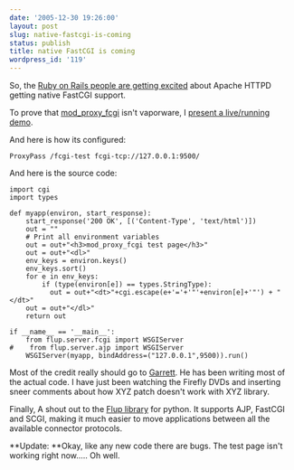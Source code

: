 ```yaml
---
date: '2005-12-30 19:26:00'
layout: post
slug: native-fastcgi-is-coming
status: publish
title: native FastCGI is coming
wordpress_id: '119'
---
```



So, the [Ruby on Rails people are getting excited](http://weblog.rubyonrails.com/articles/2005/12/29/apache-gets-serious-about-fastcgi#comments) about Apache HTTPD getting native FastCGI support.



To prove that [mod_proxy_fcgi](http://svn.apache.org/repos/asf/httpd/httpd/branches/fcgi-proxy-dev/modules/proxy/mod_proxy_fcgi.c) isn't vaporware, I [present a live/running demo](http://paul.querna.org/fcgi-test/).



And here is how its configured:



    ProxyPass /fcgi-test fcgi-tcp://127.0.0.1:9500/



And here is the source code:


    import cgi
    import types

    def myapp(environ, start_response):
        start_response('200 OK', [('Content-Type', 'text/html')])
        out = ""
        # Print all environment variables
        out = out+"<h3>mod_proxy_fcgi test page</h3>"
        out = out+"<dl>"
        env_keys = environ.keys()
        env_keys.sort()
        for e in env_keys:
            if (type(environ[e]) == types.StringType):
              out = out+"<dt>"+cgi.escape(e+'='+'"'+environ[e]+'"') + "</dt>"
        out = out+"</dl>"
        return out

    if __name__ == '__main__':
        from flup.server.fcgi import WSGIServer
    #    from flup.server.ajp import WSGIServer
        WSGIServer(myapp, bindAddress=("127.0.0.1",9500)).run() 




Most of the credit really should go to [Garrett](http://asdf.blogs.com/asdf/).  He has been writing most of the actual code.  I have just been watching the Firefly DVDs and inserting sneer comments about how XYZ patch doesn't work with XYZ library.



Finally, A shout out to the [Flup library](http://www.saddi.com/software/flup/) for python.  It supports AJP, FastCGI and SCGI, making it much easier to move applications between all the available connector protocols.
  

  
**Update: **Okay, like any new code there are bugs.  The test page isn't working right now..... Oh well.

